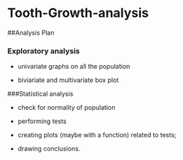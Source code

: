 # Tooth-Growth-analysis

##Analysis Plan


### Exploratory analysis

* univariate graphs on all the population

* biviariate and multivariate box plot


###Statistical analysis

* check for normality of population

* performing tests

* creating plots (maybe with a function) related to tests;

* drawing conclusions.





